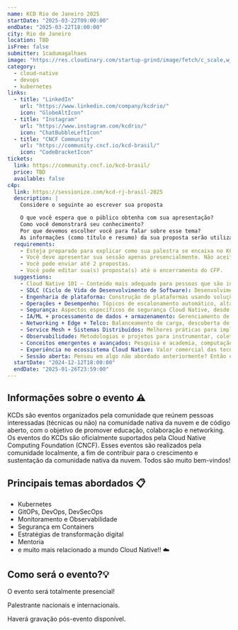 ```yaml
---
name: KCD Rio de Janeiro 2025
startDate: "2025-03-22T09:00:00"
endDate: "2025-03-22T18:00:00"
city: Rio de Janeiro
location: TBD
isFree: false
submitter: 1cadumagalhaes
image: "https://res.cloudinary.com/startup-grind/image/fetch/c_scale,w_2560/c_crop,h_650,w_2560,y_0.0_mul_h_sub_0.0_mul_650/c_crop,h_650,w_2560/c_fill,dpr_2.0,f_auto,g_center,q_auto:good/https://res.cloudinary.com/startup-grind/image/upload/c_fill%2Cdpr_2.0%2Cf_auto%2Cg_center%2Cq_auto:good/v1/gcs/platform-data-cncf/chapter_banners/kcd-rj-linkedin-using-krol_XyNMnGt.png"
category:
  - cloud-native
  - devops
  - kubernetes
links:
  - title: "LinkedIn"
    url: "https://www.linkedin.com/company/kcdrio/"
    icon: "GlobeAltIcon"
  - title: "Instagram"
    url: "https://www.instagram.com/kcdrio/"
    icon: "ChatBubbleLeftIcon"
  - title: "CNCF Community"
    url: "https://community.cncf.io/kcd-brasil/"
    icon: "CodeBracketIcon"
tickets:
  link: https://community.cncf.io/kcd-brasil/
  price: TBD
  available: false
c4p:
  link: https://sessionize.com/kcd-rj-brasil-2025
  description: |
    Considere o seguinte ao escrever sua proposta

    O que você espera que o público obtenha com sua apresentação?
    Como você demonstrará seu conhecimento?
    Por que devemos escolher você para falar sobre esse tema?
    As informações (como título e resumo) da sua proposta serão utilizadas pelo comitê do programa durante o processo de revisão, mas também para a promoção da sua sessão, caso aceita.
  requirements:
    - Esteja preparado para explicar como sua palestra se encaixa no KCD e no ecossistema de código aberto mais amplo.
    - Você deve apresentar sua sessão apenas presencialmente. Não aceitamos sessões online.
    - Você pode enviar até 2 propostas.
    - Você pode editar sua(s) proposta(s) até o encerramento do CFP.
  suggestions:
    - Cloud Native 101 – Conteúdo mais adequado para pessoas que são iniciantes no ecossistema Cloud Native e em projetos relacionados. Abrange conceitos fundamentais em vários domínios por meio de temas introdutórios.
    - SDLC (Ciclo de Vida de Desenvolvimento de Software): Desenvolvimento de aplicativos e tópicos relacionados.
    - Engenharia de plataforma: Construção de plataformas usando soluções Cloud Native, personalização de projetos Cloud Native, automatização de operações de infraestrutura e personalização da experiência do usuário através do uso de soluções de Cloud Native.
    - Operações + Desempenho: Tópicos de escalonamento automático, alta disponibilidade, otimização de desempenho, operadores e confiabilidade de serviços/plataformas Cloud Native
    - Segurança: Aspectos específicos de segurança Cloud Native, desde detecções até modelagem de ameaças, educação em segurança, gerenciamento de identidades e credenciais, computação confidencial, gerenciamento de vulnerabilidades e muito mais.
    - IA/ML + processamento de dados + armazenamento: Gerenciamento de modelos de dados e streaming, novos usos de aprendizado de máquina em infraestrutura ou cargas de trabalho Cloud Native e recursos, técnicas e desafios de armazenamento.
    - Networking + Edge + Telco: Balanceamento de carga, descoberta de serviços, segurança de rede e automação de rede.
    - Service Mesh + Sistemas Distribuídos: Melhores práticas para implementação e gerenciamento de service mesh em ambientes Cloud Native, desafios no gerenciamento e monitoramento em sistemas distribuídos.
    - Observabilidade: Metodologias e projetos para instrumentar, coletar, processar, armazenar, consultar, selecionar e correlacionar métricas de carga de trabalho, logs/eventos, períodos de monitoramento e perfis gerais de observabilidade.
    - Conceitos emergentes e avançados: Pesquisa e academia, computação de alto desempenho para cargas de trabalho especializadas e conceitos avançados de computação Cloud Native.
    - Experiência no ecossistema Cloud Native: Valor comercial das tecnologias Cloud Native e Open Source e questões comunitárias, criação de startups usando soluções Cloud Native e compartilhamento de experiências.
    - Sessão aberta: Pensou em algo não abordado anteriormente? Então essa é a sua track!
  startDate: "2024-12-12T18:00:00"
  endDate: "2025-01-26T23:59:00"
---
```


## Informações sobre o evento ⚠️

KCDs são eventos organizados pela comunidade que reúnem pessoas interessadas (técnicas ou não) na comunidade nativa da nuvem e de código aberto, com o objetivo de promover educação, colaboração e networking. Os eventos do KCDs são oficialmente suportados pela Cloud Native Computing Foundation (CNCF). Esses eventos são realizados pela comunidade localmente, a fim de contribuir para o crescimento e sustentação da comunidade nativa da nuvem. Todos são muito bem-vindos!

## Principais temas abordados 📋

- Kubernetes
- GitOPs, DevOps, DevSecOps
- Monitoramento e Observabilidade
- Segurança em Containers
- Estratégias de transformação digital
- Mentoria
- e muito mais relacionado a mundo Cloud Native!! ☁️

## Como será o evento?💡

O evento será totalmente presencial!

Palestrante nacionais e internacionais.

Haverá gravação pós-evento disponível.
